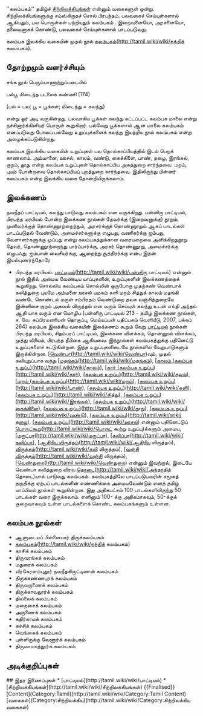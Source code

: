 ''கலம்பகம்'' தமிழ்ச் [சிற்றிலக்கியங்கள்](http://tamil.wiki/wiki/சிற்றிலக்கியங்கள்) என்னும் வகைகளுள் ஒன்று. சிற்றிலக்கியங்களுக்கு சம்ஸ்கிருதச் சொல் பிரபந்தம். பலவகைச் செய்யுள்களால் ஆகியதும், பல பொருள்கள் பற்றியதும்  கலம்பகம் . இறைவனையோ, அரசனையோ, தலைவனாகக் கொண்டு, பலவகைச் செய்யுள்களால் பாடப்படுவது.

கலம்பக இலக்கிய வகையின் முதல் நூல் [கலம்பகம்](நந்திக்)(http://tamil.wiki/wiki/நந்திக் கலம்பகம்).
## தோற்றமும் வளர்ச்சியும்
சங்க நூல் பெரும்பாணாற்றுப்படையில் 

பல்பூ மிடைந்த படலைக் கண்ணி (174)

(பல் = பல; பூ = பூக்கள்; மிடைந்து = கலந்து)

என்று ஓர் அடி வருகின்றது. பலவாகிய பூக்கள் கலந்து கட்டப்பட்ட கலம்பக மாலை என்று நச்சினார்க்கினியர் பொருள் கூறுகிறார். பல்வேறு பூக்களால் ஆன மாலை கலம்பகம் எனப்படுவது போலப் பல்வேறு உறுப்புக்களைக் கலந்து இயற்றிய நூல் கலம்பகம் என்று அழைக்கப்படுகின்றது.

கலம்பக இலக்கிய வகையின் உறுப்புகள் பல தொல்காப்பியத்தில் இடம் பெறக் காணலாம். அம்மானை, ஊசல், காலம், வண்டு, கைக்கிளை, பாண், தழை, இரங்கல், குறம், தூது என்ற கலம்பக உறுப்புகள் தொல்காப்பிய அகத்துறை சார்ந்தவை. மறம், புயம் போன்றவை தொல்காப்பியப் புறத்துறை சார்ந்தவை. இதிலிருந்து பின்னர் கலம்பகம் என்ற இலக்கிய வகை தோன்றியிருக்கலாம்.
## இலக்கணம்
நவநீதப் பாட்டியல், கலந்து பாடுவது கலம்பகம் என வகுக்கிறது. பன்னிரு பாட்டியல், பிரபந்த மரபியல் போன்ற இலக்கண நூல்கள் தேவர்க்கு (இறைவனுக்கு) நூறும், முனிவர்க்குத் தொண்ணூற்றைந்தும், அரசர்க்குத் தொண்ணூறும் ஆகப் பாடல்கள் பாடப்படுதல் வேண்டும், அமைச்சர்களுக்கு எழுபது, வணிகர்க்கு ஐம்பது, வேளாளர்களுக்கு முப்பது என்று கலம்பகத்துக்கான வரையறையை அளிக்கிறது<ref><poem>நூறு தேவர், தொண்ணூற்றைந்து பார்ப்பார்க்கு,
அரசர் தொண்ணூறு, அமைச்சர்க்கு எழுபஃது,
ஐம்பான் வைசியர்க்கு, ஆறைந்து சூத்திரர்க்கு
என்ப இதன் இயல்புணர்ந்தோரே
- பிரபந்த மரபியல்</poem></ref>. 
[பாட்டியல்](பன்னிரு)(http://tamil.wiki/wiki/பன்னிரு பாட்டியல்) என்னும் நூல் இதில் அமைய வேண்டிய யாப்புகளின், உறுப்புகளின் இலக்கணத்தைக் கூறுகிறது.<ref>
<poem>சொல்லிய கலம்பகம் சொல்லின் ஒருபோகு
முதற்கண் வெண்பாக் கலித்துறை புயமே
அம்மனை ஊசல் யமகம் களி மறம்
சித்துக் காலம் மதங்கி வண்டே
கொண்டல் மருள் சம்பிரதம் வெண்டுறை
தவசு வஞ்சித்துறையே இன்னிசை
குறம் அகவல் விருத்தம் என வரும்
செய்யுள் கலந்து உடன் எய்தி அந்தம்
ஆதி யாக வரும் என மொழிப </poem>(பன்னிரு பாட்டியல் 213 - தமிழ் இலக்கண நூல்கள், ச. வே. சுப்பிரமணியன் தொகுப்பு, மெய்யப்பன் பதிப்பகம் வெளியீடு, 2007, பக்கம் 264)</ref>
கலம்பக இலக்கிய வகையின் இலக்கணம் கூறும் வேறு [பாட்டியல்](http://tamil.wiki/wiki/பாட்டியல்) நூல்கள் பிரபந்த மரபியல், சிதம்பரப் பாட்டியல், இலக்கண விளக்கம், தொன்னூல் விளக்கம், முத்து வீரியம், பிரபந்த தீபிகை ஆகியவை. இந்நூல்கள் கலம்பகத்துக்கு பதினெட்டு உறுப்புகளைச் சுட்டுகின்றன. இந்த உறுப்புகளிடையே நூல்களில் வேறுபாடுகளும் இருக்கின்றன. 
[[வெண்பா](ஒருபோகு](http://tamil.wiki/wiki/ஒருபோகு)ம்,)(http://tamil.wiki/wiki/வெண்பா)வும், முதல் கலியுறுப்பாக வந்து [[மதங்கம்](புயவகுப்பு](http://tamil.wiki/wiki/புயவகுப்பு),)(http://tamil.wiki/wiki/மதங்கம்), [[காலம் (கலம்பக உறுப்பு)](அம்மானை](http://tamil.wiki/wiki/அம்மானை),)(http://tamil.wiki/wiki/காலம்), [[கார் (கலம்பக உறுப்பு)](சம்பிரதம்](http://tamil.wiki/wiki/சம்பிரதம்),)(http://tamil.wiki/wiki/கார்), [(கலம்பக உறுப்பு)](தவம்)(http://tamil.wiki/wiki/தவம்), [[மறம் (கலம்பக உறுப்பு)](குறம்](http://tamil.wiki/wiki/குறம்),)(http://tamil.wiki/wiki/மறம்), [(கலம்பக உறுப்பு)](பாண்)(http://tamil.wiki/wiki/பாண்), [(கலம்பக உறுப்பு)](களி)(http://tamil.wiki/wiki/களி), [(கலம்பக உறுப்பு)](சித்து)(http://tamil.wiki/wiki/சித்து), [(கலம்பக உறுப்பு)](இரங்கல்)(http://tamil.wiki/wiki/இரங்கல்), [(கலம்பக உறுப்பு)](கைக்கிளை)(http://tamil.wiki/wiki/கைக்கிளை), [(கலம்பக உறுப்பு)](தூது)(http://tamil.wiki/wiki/தூது), [(கலம்பக உறுப்பு)](வண்டு)(http://tamil.wiki/wiki/வண்டு), [(கலம்பக உறுப்பு)](தழை)(http://tamil.wiki/wiki/தழை), [(கலம்பக உறுப்பு)](ஊசல்)(http://tamil.wiki/wiki/ஊசல்) என்னும் பதினெட்டுப் [பொருட்கூறு](யாப்பில்)(http://tamil.wiki/wiki/பொருட் கூற்று உறுப்பு)க்களும் அமைய, [[மருட்பா](மடக்கு](http://tamil.wiki/wiki/மடக்கு),)(http://tamil.wiki/wiki/மருட்பா), [[கலிப்பா](ஆசிரியப்பா](http://tamil.wiki/wiki/ஆசிரியப்பா),)(http://tamil.wiki/wiki/கலிப்பா), [[ஆசிரிய விருத்தம்](வஞ்சிப்பா](http://tamil.wiki/wiki/வஞ்சிப்பா),)(http://tamil.wiki/wiki/ஆசிரிய விருத்தம்), [விருத்தம்](கலி)(http://tamil.wiki/wiki/கலி விருத்தம்), [[வஞ்சி விருத்தம்](கலித்தாழிசை](http://tamil.wiki/wiki/கலித்தாழிசை),)(http://tamil.wiki/wiki/வஞ்சி விருத்தம்), [[வெண்துறை](வஞ்சித்துறை](http://tamil.wiki/wiki/வஞ்சித்துறை),)(http://tamil.wiki/wiki/வெண்துறை) என்னும் இவற்றால், இடையே வெண்பா கலித்துறை விரவ [தொடை](அந்தாதித்)(http://tamil.wiki/wiki/அந்தாதித் தொடை)யால் பாடுவது கலம்பகம்.
கலம்பகத்திலே பாடப்படுபவரின் சமூகத் தகுதிக்கு ஏற்பப் பாடல்களின் எண்ணிக்கை அமையவேண்டும் எனத் தமிழ் யாப்பியல் நூல்கள் கூறுகின்றன. இது அதிகபட்சம் 100 பாடல்களிலிருந்து 50 பாடல்கள் வரை இருக்கலாம். எனினும்  100- க்கு அதிகமாகவும், 50-க்குக் குறைவாகவும் உள்ள பாடல்களைக் கொண்ட கலம்பகங்களும் உள்ளன.
## கலம்பக நூல்கள்
* ஆளுடையப் பிள்ளையார் திருக்கலம்பகம்
* [கலம்பகம்](நந்திக்)(http://tamil.wiki/wiki/நந்திக் கலம்பகம்)
* காசிக் கலம்பகம்
* திருவரங்கக் கலம்பகம்
* மதுரைக் கலம்பகம்
* வீரகேரளம்புதூர் நவநீதகிருட்டிணன் கலம்பகம்
* திருக்கண்ணபுரக் கலம்பகம்
* திருவருணைக் கலம்பகம்
* திருக்காவலூர்க் கலம்பகம்
* தில்லைக் கலம்பகம்
* மறைசைக் கலம்பகம்
* அருணைக் கலம்பகம்
* கதிர்காமக் கலம்பகம்
* கச்சிக் கலம்பகம்
* வெங்கைக் கலம்பகம்
* புள்ளிருக்கு வேளூர்க் கலம்பகம்
* திருவாமாத்தூர்க் கலம்பகம்
## அடிக்குறிப்புகள்
<references />
## இதர இணைப்புகள்
* [பாட்டியல்](http://tamil.wiki/wiki/பாட்டியல்)
* [சிற்றிலக்கியங்கள்](http://tamil.wiki/wiki/சிற்றிலக்கியங்கள்)
{{Finalised}}
[Content](Category:Tamil)(http://tamil.wiki/wiki/Category:Tamil Content)
[வகைகள்](Category:சிற்றிலக்கிய)(http://tamil.wiki/wiki/Category:சிற்றிலக்கிய வகைகள்)
